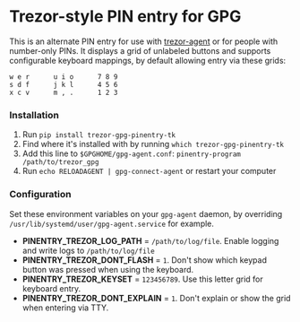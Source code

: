 # Trezor-style PIN entry for GPG

This is an alternate PIN entry for use with [trezor-agent]() or for people with number-only PINs.  It displays a grid of unlabeled buttons and supports configurable keyboard mappings, by default allowing entry via these grids:

```
w e r      u i o      7 8 9
s d f      j k l      4 5 6
x c v      m , .      1 2 3
```

### Installation

1. Run `pip install trezor-gpg-pinentry-tk`
2. Find where it's installed with by running `which trezor-gpg-pinentry-tk`
3. Add this line to `$GPGHOME/gpg-agent.conf`: `pinentry-program /path/to/trezor_gpg`
4. Run `echo RELOADAGENT | gpg-connect-agent` or restart your computer

### Configuration

Set these environment variables on your `gpg-agent` daemon, by overriding `/usr/lib/systemd/user/gpg-agent.service` for example.

* **PINENTRY_TREZOR_LOG_PATH** = `/path/to/log/file`.  Enable logging and write logs to `/path/to/log/file`
* **PINENTRY_TREZOR_DONT_FLASH** = `1`.  Don't show which keypad button was pressed when using the keyboard.
* **PINENTRY_TREZOR_KEYSET** = `123456789`.  Use this letter grid for keyboard entry.
* **PINENTRY_TREZOR_DONT_EXPLAIN** = `1`.  Don't explain or show the grid when entering via TTY.
